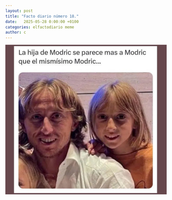 ```yaml
---
layout: post
title: "Facto diario número 18."
date:   2025-05-28 0:00:00 +0100
categories: elfactodiario meme
author: c
---
```


![modric](/assets/modric.jpg)
